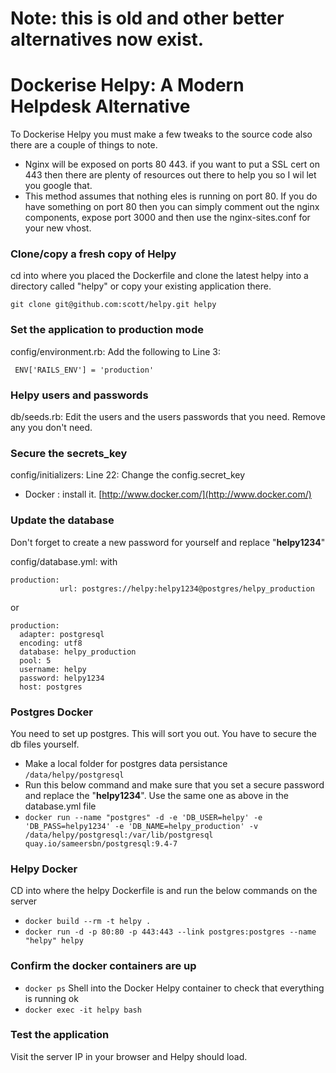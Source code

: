 
# Note: this is old and other better alternatives now exist.

Dockerise Helpy: A Modern Helpdesk Alternative
====================================

To Dockerise Helpy you must make a few tweaks to the source code also there are a couple of things to note.

- Nginx will be exposed on ports 80 443. if you want to put a SSL cert on 443 then there are plenty of resources out there to help you so I wil let you google that.
- This method assumes that nothing eles is running on port 80. If you do have something on port 80 then you can simply comment out the nginx components, expose port 3000 and then use the nginx-sites.conf for your new vhost.

### Clone/copy a fresh copy of Helpy
cd into where you placed the Dockerfile and clone the latest helpy into a directory called "helpy" or copy your existing application there.

    git clone git@github.com:scott/helpy.git helpy

### Set the application to production mode

config/environment.rb: Add the following to Line 3:
 
     ENV['RAILS_ENV'] = 'production'

### Helpy users and passwords
db/seeds.rb: Edit the users and the users passwords that you need. Remove any you don't need.



### Secure the secrets_key
config/initializers: Line 22:
Change the config.secret_key


- Docker : install it.
[http://www.docker.com/](http://www.docker.com/)



### Update the database
Don't forget to create a new password for yourself and replace "**helpy1234**"

config/database.yml: with
    	

    production:
        	   url: postgres://helpy:helpy1234@postgres/helpy_production

or 

	production:
	  adapter: postgresql
	  encoding: utf8
	  database: helpy_production
	  pool: 5
	  username: helpy
	  password: helpy1234
	  host: postgres  


### Postgres Docker
You need to set up postgres. This will sort you out. You have to secure the db files yourself.

- Make a local folder for postgres data persistance `/data/helpy/postgresql`
- Run this below command and make sure that you set a secure password and replace the "**helpy1234**". Use the same one as above in the database.yml file
- `docker run --name "postgres" -d -e 'DB_USER=helpy' -e 'DB_PASS=helpy1234' -e 'DB_NAME=helpy_production' -v /data/helpy/postgresql:/var/lib/postgresql quay.io/sameersbn/postgresql:9.4-7`


### Helpy Docker
CD into where the helpy Dockerfile is and run the below commands on the server

- `docker build --rm -t helpy .`
- `docker run -d -p 80:80 -p 443:443 --link postgres:postgres --name "helpy" helpy`


### Confirm the docker containers are up
- `docker ps` 
Shell into the Docker Helpy container to check that everything is running ok
- `docker exec -it helpy bash`

### Test the application
Visit the server IP in your browser and Helpy should load.


